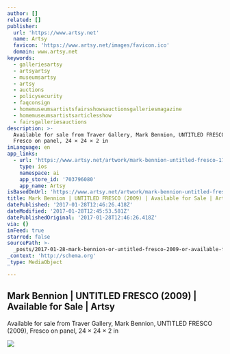 ```yaml
---
author: []
related: []
publisher:
  url: 'https://www.artsy.net'
  name: Artsy
  favicon: 'https://www.artsy.net/images/favicon.ico'
  domain: www.artsy.net
keywords:
  - galleriesartsy
  - artsyartsy
  - museumsartsy
  - artsy
  - auctions
  - policysecurity
  - faqconsign
  - homemuseumsartistsfairsshowsauctionsgalleriesmagazine
  - homemuseumsartistsarticlesshow
  - fairsgalleriesauctions
description: >-
  Available for sale from Traver Gallery, Mark Bennion, UNTITLED FRESCO (2009),
  Fresco on panel, 24 × 24 × 2 in
inLanguage: en
app_links:
  - url: 'https://www.artsy.net/artwork/mark-bennion-untitled-fresco-17'
    type: ios
    namespace: ai
    app_store_id: '703796080'
    app_name: Artsy
isBasedOnUrl: 'https://www.artsy.net/artwork/mark-bennion-untitled-fresco-17'
title: Mark Bennion | UNTITLED FRESCO (2009) | Available for Sale | Artsy
datePublished: '2017-01-28T12:46:26.418Z'
dateModified: '2017-01-28T12:45:53.581Z'
datePublishedOriginal: '2017-01-28T12:46:26.418Z'
via: {}
inFeed: true
starred: false
sourcePath: >-
  _posts/2017-01-28-mark-bennion-or-untitled-fresco-2009-or-available-for-sale-or.md
_context: 'http://schema.org'
_type: MediaObject

---
```

<article style=""><h1>Mark Bennion | UNTITLED FRESCO (2009) | Available for Sale | Artsy</h1><p>Available for sale from Traver Gallery, Mark Bennion, UNTITLED FRESCO (2009), Fresco on panel, 24 × 24 × 2 in</p><img src="https://d7hftxdivxxvm.cloudfront.net/?resize_to=fit&amp;width=505&amp;height=640&amp;quality=95&amp;src=https%3A%2F%2Fd32dm0rphc51dk.cloudfront.net%2FPCJ62w0uO3RrZRhIlEFkKw%2Flarge.jpg" /></article>